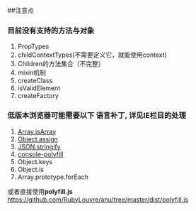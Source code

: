 ##注意点

### 目前没有支持的方法与对象

1. PropTypes
2. childContextTypes(不需要定义它，就能使用context)
3. Children的方法集合（不完整）
4. mixin机制
5. createClass
7. isValidElement
8. createFactory

### 低版本浏览器可能需要以下 语言补丁, 详见IE栏目的处理

1. [Array.isArray](https://github.com/juliangruber/isarray/blob/master/index.js)
2. [Object.assign](https://github.com/ryanhefner/Object.assign/blob/master/index.js)
3. [JSON.stringify](https://github.com/flowersinthesand/stringifyJSON)
4. [console-polyfill](https://github.com/paulmillr/console-polyfill) 
5. Object.keys
6. Object.is
7. Array.prototype.forEach

或者直接使用**polyfill.js** https://github.com/RubyLouvre/anu/tree/master/dist/polyfill.js